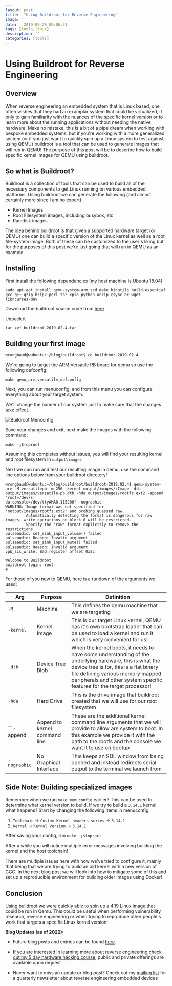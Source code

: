 ```yaml
---
layout: post
title:  "Using Buildroot for Reverse Engineering"
image: ''
date:   2019-09-28 00:06:31
tags: [tools,linux]
description: ''
categories: [tools]
---
```



# Using Buildroot for Reverse Engineering

## Overview

When reverse engineering an embedded system that is Linux based, one often wishes that they had an examplar system that could be virtualized, if only to gain familiarity with the nuances of the specific kernel version or to learn more about the running applications without needing the native hardware. Make no mistake, this is a bit of a pipe dream when working with bespoke embedded systems, but if you're working with a more generalized system (or if you just want to quickly spin up a Linux system to test against using QEMU) buildroot is a tool that can be used to generate images that will run in QEMU! The purpose of this post will be to describe how to build specific kernel images for QEMU using buildroot.

## So what is Buildroot?
Buildroot is a collection of tools that can be used to build all of the necessary components to get Linux running on various embedded platforms.  Using buildroot we can generate the following (and almost certainly more since I am no expert)

* Kernel Images
* Root Filesystem images, including busybox, etc
* Ramdisk images

The idea behind buildroot is that given a supported hardware target (or QEMU) one can build a specific version of the Linux kernel as well as a root file-system image. Both of these can be customized to the user's liking but for the purposes of this post we're just going that will run in QEMU as an example.

## Installing

First install the following dependencies (my host machine is Ubuntu 18.04):

```
sudo apt-get install qemu-system-arm sed make binutils build-essential gcc g++ gzip bzip2 perl tar cpio python unzip rsync bc wget libncurses-dev
```

Download the buildroot source code from [here](https://buildroot.org/downloads/buildroot-2019.02.4.tar.gz)

Unpack it

```
tar xvf buildroot-2019.02.4.tar
```

## Building your first image

```
wrongbaud@wubuntu:~/blog/buildroot$ cd buildroot-2019.02.4
```

We're going to target the ARM Versatile PB board for qemu so use the following defconfig:

```
make qemu_arm_versatile_defconfig
```

Next, you can run menuconfig, and from this menu you can configure everything about your target system. 

We'll change the banner of our system just to make sure that the changes take effect.

![Buildroot Menconfig](https://wrongbaud.github.io/assets/img/BUILDROOT_MENUCONFIG.png)

Save your changes and exit, next make the images with the following command:

```make -j$(nproc)```

Assuming this completes without issues, you will find your resulting kernel and root filesystem in ```output\images```

Next we can run and test our resulting image in qemu, use the command line options below from your buildroot directory!

```
wrongbaud@wubuntu:~/blog/buildroot/buildroot-2019.02.4$ qemu-system-arm -M versatilepb -m 256 -kernel output/images/zImage -dtb output/images/versatile-pb.dtb -hda output/images/rootfs.ext2 -append "root=/dev/s
da console=/dev/ttyAMA0,115200" -nographic
WARNING: Image format was not specified for 'output/images/rootfs.ext2' and probing guessed raw.
         Automatically detecting the format is dangerous for raw images, write operations on block 0 will be restricted.
         Specify the 'raw' format explicitly to remove the restrictions.
pulseaudio: set_sink_input_volume() failed
pulseaudio: Reason: Invalid argument
pulseaudio: set_sink_input_mute() failed
pulseaudio: Reason: Invalid argument
vpb_sic_write: Bad register offset 0x2c

Welcome to Buildroot
buildroot login: root
#
```

For those of you new to QEMU, here is a rundown of the arguments we used:

| Arg | Purpose | Definition | 
| --- | ------- | ---- |
| ```-M``` | Machine | This defines the qemu machine that we are targeting |
| ```-kernel``` | Kernel Image | This is our target Linux kernel, QEMU has it's own bootstrap loader that can be used to load a kernel and run it which is very convenient for us! | 
| ```-dtb``` | Device Tree Blob | When the kernel boots, it needs to have some understanding of the underlying hardware, this is what the device tree is for, this is a flat binary file defining various memory mapped peripherals and other system specific features for the target processor! | 
| ```-hda``` | Hard Drive | This is the drive image that buildroot created that we will use for our root filesystem | 
| ```-append | Append to kernel command line | These are the additional kernel command line arguments that we will provide to allow are system to boot. In this example we provide it with the path to the rootfs and the console we want it to use on bootup | 
| ```-nographic``` | No Graphical Interface | This keeps an SDL window from being opened and instead redirects serial output to the terminal we launch from | 




## Side Note: Building specialized images

Remember when we ran ```make menuconfig``` earlier? This can be used to determine what kernel version to build. If we try to build a ```3.14.1``` kernel what happens? Start by changing the following items in menuconfig

1. ```Toolchain``` -> ```Custom Kernel headers series``` -> ```3.14.1```
2. ```Kernel``` -> ```Kernel Version``` -> ```3.14.1```

After saving your config, run ```make -j$(nproc)```

After a while you will notice multiple error messages involving building the kernel and the host toolchain!

There are multiple issues here with how we've tried to configure it, mainly that being that we are trying to build an old kernel with a new version of GCC. In the next blog post we will look into how to mitigate some of this and set up a reproducible environment for building older images using Docker!


## Conclusion

Using buildroot we were quickly able to spin up a 4.19 Linux image that could be run in Qemu. This could be useful when performing vulnerability research, reverse engineering or when trying to reproduce other people's work that targets a specific Linux kernel version!

**Blog Updates (as of 2022):**

- Future blog posts and entries can be found [here](https://voidstarsec.com/blog). 

- If you are interested in learning more about reverse engineering [check out my 5 day hardware hacking course](https://voidstarsec.com/training.html), public and private offerings are available upon request

- Never want to miss an update or blog post? Check out my [mailing list](http://eepurl.com/hSl31f) for a quarterly newsletter about reverse engineering embedded devices
